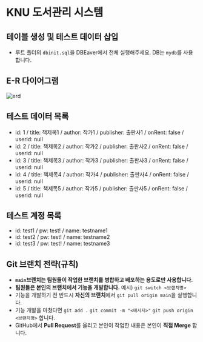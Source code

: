 # KNU 도서관리 시스템
## 테이블 생성 및 테스트 데이터 삽입
- 루트 폴더의 `dbinit.sql`을 DBEaver에서 전체 실행해주세요. DB는 `mydb`를 사용합니다.
## E-R 다이어그램
![erd](https://github.com/KNU-DBP-2023-1/library/assets/70526479/d0e91c22-726e-4049-97ee-c87873f1c768)

## 테스트 데이터 목록
- id: 1 / title: 책제목1 / author:	작가1 / publisher: 출판사1	/ onRent: false / userid: null
- id: 2 / title: 책제목2 / author:	작가2 / publisher: 출판사2	/ onRent: false / userid: null
- id: 3 / title: 책제목3 / author:	작가3 / publisher: 출판사3	/ onRent: false / userid: null
- id: 4 / title: 책제목4 / author:	작가4 / publisher: 출판사4	/ onRent: false / userid: null
- id: 5 / title: 책제목5 / author:	작가5 / publisher: 출판사5	/ onRent: false / userid: null
## 테스트 계정 목록
- id: test1 / pw: test! / name: testname1
- id: test2 / pw: test! / name: testname2
- id: test3 / pw: test! / name: testname3

## Git 브랜치 전략(규칙)
- **`main`브랜치는 팀원들이 작업한 브랜치를 병합하고 배포하는 용도로만 사용합니다.**
- **팀원들은 본인의 브랜치에서 기능을 개발합니다.** 예시) `git switch <브랜치명>`
- 기능을 개발하기 전 반드시 **자신의 브랜치**에서 `git pull origin main`을 실행합니다.
- 기능 개발을 마쳤다면 `git add .` `git commit -m "<메시지>"` `git push origin <브랜치명>` 합니다.
- GitHub에서 **Pull Request**를 올리고 본인이 작업한 내용은 본인이 **직접 Merge** 합니다.